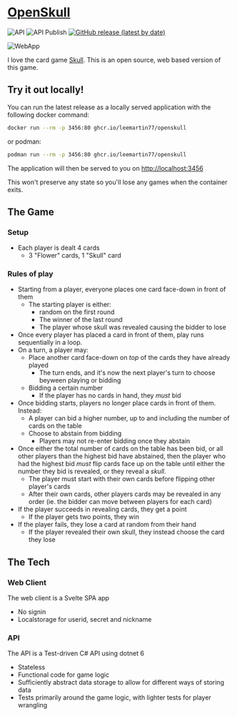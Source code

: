 # [OpenSkull](https://openskull.leejohnmartin.dev)

![API](https://github.com/leemartin77/openskull/actions/workflows/api-dotnet-build-and-test.yml/badge.svg)
![API Publish](https://github.com/leemartin77/openskull/actions/workflows/docker-publish.yml/badge.svg)
[![GitHub release (latest by date)](https://img.shields.io/github/v/release/leemartin77/openskull)](https://github.com/LeeMartin77/openskull/releases/latest)

![WebApp](https://github.com/leemartin77/openskull/actions/workflows/webapp-build-and-push.yml/badge.svg)

I love the card game [Skull](https://www.youtube.com/watch?v=Lu_IgiU4lh8). This is an open source, web based version of this game.

## Try it out locally!

You can run the latest release as a locally served application with the following docker command:

```bash
docker run --rm -p 3456:80 ghcr.io/leemartin77/openskull
```

or podman:

```bash
podman run --rm -p 3456:80 ghcr.io/leemartin77/openskull
```

The application will then be served to you on [http://localhost:3456](http://localhost:3456)

This won't preserve any state so you'll lose any games when the container exits.

## The Game

### Setup

- Each player is dealt 4 cards
  - 3 "Flower" cards, 1 "Skull" card

### Rules of play

- Starting from a player, everyone places one card face-down in front of them
  - The starting player is either:
    - random on the first round
    - The winner of the last round
    - The player whose skull was revealed causing the bidder to lose
- Once every player has placed a card in front of them, play runs sequentially in a loop.
- On a turn, a player may:
  - Place another card face-down on _top_ of the cards they have already played
    - The turn ends, and it's now the next player's turn to choose beyween playing or bidding
  - Bidding a certain number
    - If the player has no cards in hand, they _must_ bid
- Once bidding starts, players no longer place cards in front of them. Instead:
  - A player can bid a higher number, up to and including the number of cards on the table
  - Choose to abstain from bidding
    - Players may not re-enter bidding once they abstain
- Once either the total number of cards on the table has been bid, or all other players than the highest bid have abstained, then the player who had the highest bid _must_ flip cards face up on the table until either the number they bid is revealed, or they reveal a _skull_.
  - The player must start with their own cards before flipping other player's cards
  - After their own cards, other players cards may be revealed in any order (ie. the bidder can move between players for each card)
- If the player succeeds in revealing cards, they get a point
  - If the player gets two points, they win
- If the player fails, they lose a card at random from their hand
  - If the player revealed their own skull, they instead choose the card they lose

## The Tech

### Web Client

The web client is a Svelte SPA app

- No signin
- Localstorage for userid, secret and nickname

### API

The API is a Test-driven C# API using dotnet 6

- Stateless
- Functional code for game logic
- Sufficiently abstract data storage to allow for different ways of storing data
- Tests primarily around the game logic, with lighter tests for player wrangling
